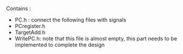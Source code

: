 Contains :
  - PC.h : connect the following files with signals
  - PCregister.h
  - TargetAdd.h
  - WritePC.h: note that this file is almost empty, this part needs to be implemented to complete the design
